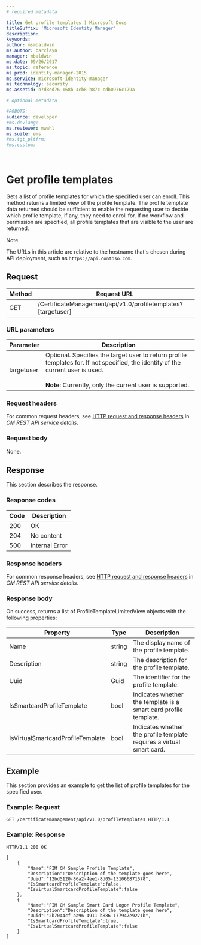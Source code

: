 ```yaml
---
# required metadata

title: Get profile templates | Microsoft Docs
titleSuffix: 'Microsoft Identity Manager'
description:
keywords:
author: msmbaldwin
ms.author: barclayn
manager: mbaldwin
ms.date: 09/26/2017
ms.topic: reference
ms.prod: identity-manager-2015
ms.service: microsoft-identity-manager
ms.technology: security
ms.assetid: b7d8ed76-168b-4cb8-b87c-cdb0976c179a

# optional metadata

#ROBOTS:
audience: developer
#ms.devlang:
ms.reviewer: mwahl
ms.suite: ems
#ms.tgt_pltfrm:
#ms.custom:

---
```


# Get profile templates
Gets a list of profile templates for which the specified user can enroll. This method  returns a limited view of the profile template. The profile template data returned should be sufficient to enable the requesting user to decide which profile template, if any, they need to enroll for. If no workflow and permission are specified, all profile templates that are visible to the user are returned.

>[!NOTE]
>The URLs in this article are relative to the hostname that's chosen during API deployment, such as `https://api.contoso.com`.

## Request

Method  |Request URL  
---------|---------
GET     |/CertificateManagement/api/v1.0/profiletemplates?\[targetuser\] 

### URL parameters

Parameter| Description
--------|-------------
targetuser| Optional. Specifies the target user to return profile templates for. If not specified, the identity of the current user is used. <br/><br/>**Note**: Currently, only the current user is supported.

### Request headers
For common request headers, see [HTTP request and response headers](certificate-management-rest-api-service-details.md#http-request-and-response-headers) in *CM REST API service details*.

### Request body
None.

## Response
This section describes the response.

### Response codes

Code  |Description  
---------|---------
200 | OK
204 | No content
500 | Internal Error

### Response headers
For common response headers, see [HTTP request and response headers](certificate-management-rest-api-service-details.md#http-request-and-response-headers) in *CM REST API service details*.

### Response body
On success, returns a list of ProfileTemplateLimitedView objects with the following properties:

Property| Type| Description
--------|-----|--------
Name| string| The display name of the profile template.
Description| string| The description for the profile template.
Uuid| Guid| The identifier for the profile template.
IsSmartcardProfileTemplate| bool| Indicates whether the template is a smart card profile template.
IsVirtualSmartcardProfileTemplate| bool| Indicates whether the profile template requires a virtual smart card.

## Example
This section provides an example to get the list of profile templates for the specified user.

### Example: Request

```
GET /certificatemanagement/api/v1.0/profiletemplates HTTP/1.1
```

### Example: Response

```
HTTP/1.1 200 OK

[
    {
        "Name":"FIM CM Sample Profile Template",
        "Description":"Description of the template goes here",
        "Uuid":"12bd5120-86a2-4ee1-8d05-131066871578",
        "IsSmartcardProfileTemplate":false,
        "IsVirtualSmartcardProfileTemplate":false
    },
    {
        "Name":"FIM CM Sample Smart Card Logon Profile Template",
        "Description":"Description of the template goes here",
        "Uuid":"2b7044cf-aa96-4911-b886-177947e9271b",
        "IsSmartcardProfileTemplate":true,
        "IsVirtualSmartcardProfileTemplate":false
    }
]

```       
